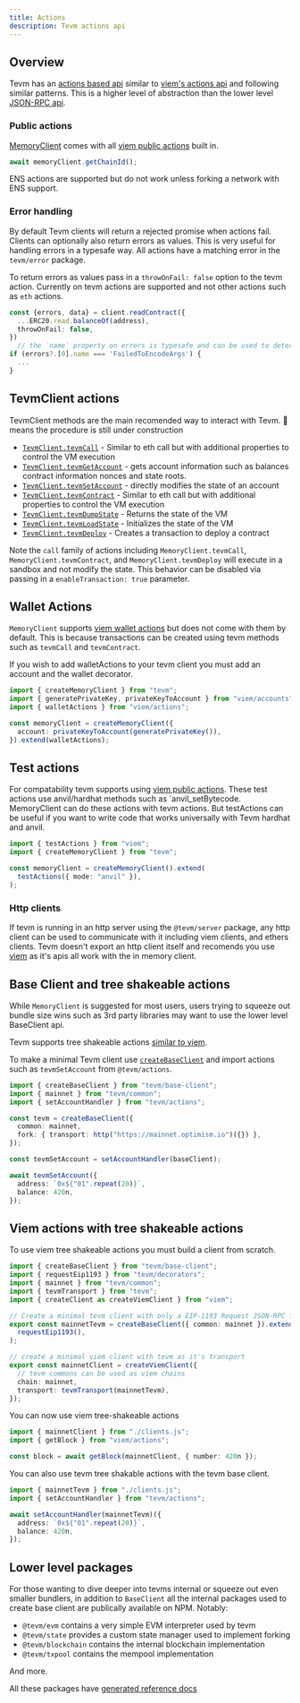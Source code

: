 ```yaml
---
title: Actions
description: Tevm actions api
---
```


## Overview

Tevm has an [actions based api](/reference/tevm/actions-types/api) similar to [viem's actions api](https://viem.sh/docs/actions/public/getbalance) and following similar patterns. This is a higher level of abstraction than the lower level [JSON-RPC api](/learn/json-rpc).

### Public actions

[MemoryClient](../clients/index.md) comes with all [viem public actions](https://viem.sh/docs/actions/public/introduction) built in.

```typescript
await memoryClient.getChainId();
```

ENS actions are supported but do not work unless forking a network with ENS support.

### Error handling

By default Tevm clients will return a rejected promise when actions fail. Clients can optionally also return errors as values. This is very useful for handling errors in a typesafe way. All actions have a matching error in the `tevm/error` package.

To return errors as values pass in a `throwOnFail: false` option to the tevm action. Currently on tevm actions are supported and not other actions such as `eth` actions.

```typescript
const {errors, data} = client.readContract({
  ...ERC20.read.balanceOf(address),
  throwOnFail: false,
})
  // the `name` property on errors is typesafe and can be used to determine the type of error
if (errors?.[0].name === 'FailedToEncodeArgs') {
  ...
}
```

## TevmClient actions

TevmClient methods are the main recomended way to interact with Tevm. 🚧 means the procedure is still under construction

- [`TevmClient.tevmCall`](/reference/tevm/actions-types/type-aliases/callhandler) - Similar to eth call but with additional properties to control the VM execution
- [`TevmClient.tevmGetAccount`](/reference/tevm/actions-types/type-aliases/getaccounthandler) - gets account information such as balances contract information nonces and state roots.
- [`TevmClient.tevmSetAccount`](/reference/tevm/actions-types/type-aliases/setaccounthandler) - directly modifies the state of an account
- [`TevmClient.tevmContract`](/reference/tevm/actions-types/type-aliases/callhandler) - Similar to eth call but with additional properties to control the VM execution
- [`TevmClient.tevmDumpState`](/reference/tevm/actions-types/type-aliases/dumpstatehandler) - Returns the state of the VM
- [`TevmClient.tevmLoadState`](/reference/tevm/actions-types/type-aliases/loadstatehandler) - Initializes the state of the VM
- [`TevmClient.tevmDeploy`](/reference/tevm/actions-types/type-aliases/deploy) - Creates a transaction to deploy a contract

Note the `call` family of actions including `MemoryClient.tevmCall`, `MemoryClient.tevmContract`, and `MemoryClient.tevmDeploy` will execute in a sandbox and not modify the state. This behavior can be disabled via passing in a `enableTransaction: true` parameter.

## Wallet Actions

`MemoryClient` supports [viem wallet actions](https://viem.sh/docs/actions/wallet/introduction) but does not come with them by default. This is because transactions can be created using tevm methods such as `tevmCall` and `tevmContract`.

If you wish to add walletActions to your tevm client you must add an account and the wallet decorator.

```typescript
import { createMemoryClient } from "tevm";
import { generatePrivateKey, privateKeyToAccount } from "viem/accounts";
import { walletActions } from "viem/actions";

const memoryClient = createMemoryClient({
  account: privateKeyToAccount(generatePrivateKey()),
}).extend(walletActions);
```

## Test actions

For compatability tevm supports using [viem public actions](https://viem.sh/docs/actions/test/introduction). These test actions use anvil/hardhat methods such as `anvil_setBytecode. MemoryClient can do these actions with tevm actions. But testActions can be useful if you want to write code that works universally with Tevm hardhat and anvil.

```typescript
import { testActions } from "viem";
import { createMemoryClient } from "tevm";

const memoryClient = createMemoryClient().extend(
  testActions({ mode: "anvil" }),
);
```

### Http clients

If tevm is running in an http server using the `@tevm/server` package, any http client can be used to communicate with it including viem clients, and ethers clients. Tevm doesn't export an http client itself and recomends you use [viem](https://viem.sh) as it's apis all work with the in memory client.

## Base Client and tree shakeable actions

While `MemoryClient` is suggested for most users, users trying to squeeze out bundle size wins such as 3rd party libraries may want to use the lower level BaseClient api.

Tevm supports tree shakeable actions [similar to viem](https://viem.sh/docs/clients/custom#tree-shaking).

To make a minimal Tevm client use [`createBaseClient`](https://tevm.sh/reference/tevm/base-client/functions/createbaseclient/) and import actions such as `tevmSetAccount` from `@tevm/actions`.

```typescript
import { createBaseClient } from "tevm/base-client";
import { mainnet } from "tevm/common";
import { setAccountHandler } from "tevm/actions";

const tevm = createBaseClient({
  common: mainnet,
  fork: { transport: http("https://mainnet.optimism.io")({}) },
});

const tevmSetAccount = setAccountHandler(baseClient);

await tevmSetAccount({
  address: `0x${"01".repeat(20)}`,
  balance: 420n,
});
```

## Viem actions with tree shakeable actions

To use viem tree shakeable actions you must build a client from scratch.

```typescript
import { createBaseClient } from "tevm/base-client";
import { requestEip1193 } from "tevm/decorators";
import { mainnet } from "tevm/common";
import { tevmTransport } from "tevm";
import { createClient as createViemClient } from "viem";

// Create a minimal tevm client with only a EIP-1193 Request JSON-RPC function
export const mainnetTevm = createBaseClient({ common: mainnet }).extend(
  requestEip1193(),
);

// create a minimal viem client with tevm as it's transport
export const mainnetClient = createViemClient({
  // tevm commons can be used as viem chains
  chain: mainnet,
  transport: tevmTransport(mainnetTevm),
});
```

You can now use viem tree-shakeable actions

```typescript
import { mainnetClient } from "./clients.js";
import { getBlock } from "viem/actions";

const block = await getBlock(mainnetClient, { number: 420n });
```

You can also use tevm tree shakable actions with the tevm base client.

```typescript
import { mainnetTevm } from "./clients.js";
import { setAccountHandler } from "tevm/actions";

await setAccountHandler(mainnetTevm)({
  address: `0x${"01".repeat(20)}`,
  balance: 420n,
});
```

## Lower level packages

For those wanting to dive deeper into tevms internal or squeeze out even smaller bundlers, in addition to `BaseClient` all the internal packages used to create base client are publically available on NPM. Notably:

- `@tevm/evm` contains a very simple EVM interpreter used by tevm
- `@tevm/state` provides a custom state manager used to implement forking
- `@tevm/blockchain` contains the internal blockchain implementation
- `@tevm/txpool` contains the mempool implementation

And more.

All these packages have [generated reference docs](../reference/index.md)
